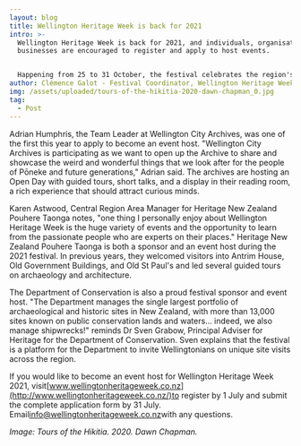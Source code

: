 ```yaml
---
layout: blog
title: Wellington Heritage Week is back for 2021
intro: >-
  Wellington Heritage Week is back for 2021, and individuals, organisations, and
  businesses are encouraged to register and apply to host events. 


  Happening from 25 to 31 October, the festival celebrates the region's people, places, and stories. Each event host contributes their perspective on the region's rich cultural narrative. Festival Coordinator Henry Buckenham says that "applications are flowing in that tell natural, social, architectural and all sorts of histories".
author: Clémence Galot - Festival Coordinator, Wellington Heritage Week
img: /assets/uploaded/tours-of-the-hikitia-2020-dawn-chapman_0.jpg
tag:
  - Post
---
```

Adrian Humphris, the Team Leader at Wellington City Archives, was one of the first this year to apply to become an event host. "Wellington City Archives is participating as we want to open up the Archive to share and showcase the weird and wonderful things that we look after for the people of Pōneke and future generations," Adrian said. The archives are hosting an Open Day with guided tours, short talks, and a display in their reading room, a rich experience that should attract curious minds.

Karen Astwood, Central Region Area Manager for Heritage New Zealand Pouhere Taonga notes, "one thing I personally enjoy about Wellington Heritage Week is the huge variety of events and the opportunity to learn from the passionate people who are experts on their places." Heritage New Zealand Pouhere Taonga is both a sponsor and an event host during the 2021 festival. In previous years, they welcomed visitors into Antrim House, Old Government Buildings, and Old St Paul's and led several guided tours on archaeology and architecture.

The Department of Conservation is also a proud festival sponsor and event host. "The Department manages the single largest portfolio of archaeological and historic sites in New Zealand, with more than 13,000 sites known on public conservation lands and waters… indeed, we also manage shipwrecks!" reminds Dr Sven Grabow, Principal Adviser for Heritage for the Department of Conservation. Sven explains that the festival is a platform for the Department to invite Wellingtonians on unique site visits across the region.

If you would like to become an event host for Wellington Heritage Week 2021, visit[www.wellingtonheritageweek.co.nz](http://www.wellingtonheritageweek.co.nz/)to register by 1 July and submit the complete application form by 31 July. Email[info@wellingtonheritageweek.co.nz](mailto:info@wellingtonheritageweek.co.nz)with any questions.

*Image: Tours of the Hikitia. 2020. Dawn Chapman.*